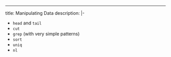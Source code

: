 ---
title: Manipulating Data
description: |-
  - `head` and `tail`
  - `cut`
  - `grep` (with very simple patterns)
  - `sort`
  - `uniq`
  - `nl`
